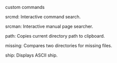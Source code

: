custom commands

srcmd:  Interactive command search.

srcman:  Interactive manual page searcher.

path:    Copies current directory path to clipboard.

missing: Compares two directories for missing files.

ship:    Displays ASCII ship.
